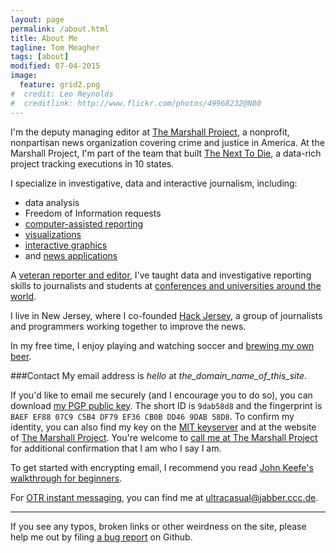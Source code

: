 ```yaml
---
layout: page
permalink: /about.html
title: About Me
tagline: Tom Meagher
tags: [about]
modified: 07-04-2015
image:
  feature: grid2.png
#  credit: Leo Reynolds
#  creditlink: http://www.flickr.com/photos/49968232@N00
---
```


I'm the deputy managing editor at [The Marshall Project](https://www.themarshallproject.org/), a nonprofit, nonpartisan news organization covering crime and justice in America. At the Marshall Project, I'm part of the team that built [The Next To Die](https://www.themarshallproject.org/next-to-die), a data-rich project tracking executions in 10 states.

I specialize in investigative, data and interactive journalism, including:

* data analysis
* Freedom of Information requests
* [computer-assisted reporting](https://www.themarshallproject.org/staff/tom-meagher)
* [visualizations](https://www.themarshallproject.org/staff/tom-meagher)
* [interactive graphics](clips.html)
* and [news applications](https://www.themarshallproject.org/next-to-die)

A [veteran reporter and editor](http://linkedin.com/in/tommeagher), I've taught data and investigative reporting skills to journalists and students at [conferences and universities around the world](classes.html).

I live in New Jersey, where I co-founded [Hack Jersey](http://www.hackjersey.com/), a group of journalists and programmers working together to improve the news.

In my free time, I enjoy playing and watching soccer and [brewing my own beer](http://carboy.tommeagher.com/).

###Contact
My email address is _hello_ at _the_domain_name_of_this_site_.

If you'd like to email me securely (and I encourage you to do so), you can download [my PGP public key](files/tmeagher.asc). The short ID is ```9dab58d8``` and the fingerprint is ```BAEF EF88 07C9 C5B4 DF79 EF36 CB0B DD46 9DAB 58D8```. To confirm my identity, you can also find my key on the [MIT keyserver](http://pgp.mit.edu/pks/lookup?op=vindex&search=0xCB0BDD469DAB58D8) and at the website of [The Marshall Project](https://www.themarshallproject.org/staff/tom-meagher). You're welcome to [call me at The Marshall Project](https://www.themarshallproject.org/about#contact) for additional confirmation that I am who I say I am. 

To get started with encrypting email, I recommend you read [John Keefe's walkthrough for beginners](http://johnkeefe.net/email-encryption-and-my-pgp-info).

For [OTR instant messaging](https://otr.cypherpunks.ca/), you can find me at ultracasual@jabber.ccc.de.

---
If you see any typos, broken links or other weirdness on the site, please help me out by filing [a bug report](https://github.com/tommeagher/tommeagher.github.io/issues) on Github.
